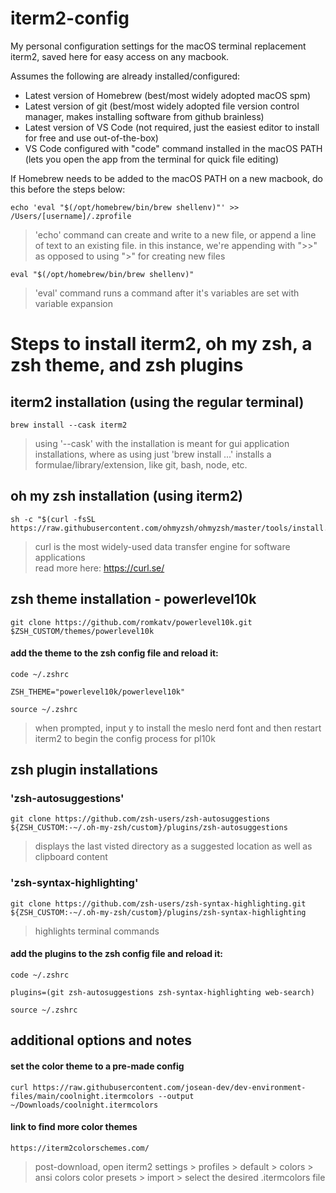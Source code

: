 # iterm2-config
My personal configuration settings for the macOS terminal replacement iterm2, saved here for easy access on any macbook. 

Assumes the following are already installed/configured:
- Latest version of Homebrew (best/most widely adopted macOS spm)
- Latest version of git (best/most widely adopted file version control manager, makes installing software from github brainless)
- Latest version of VS Code (not required, just the easiest editor to install for free and use out-of-the-box)
- VS Code configured with "code" command installed in the macOS PATH (lets you open the app from the terminal for quick file editing)

If Homebrew needs to be added to the macOS PATH on a new macbook, do this before the steps below:
```
echo 'eval "$(/opt/homebrew/bin/brew shellenv)"' >> /Users/[username]/.zprofile
```
> 'echo' command can create and write to a new file, or append a line of text to an existing file. in this instance, we're appending with ">>" as opposed to using ">" for creating new files
```
eval "$(/opt/homebrew/bin/brew shellenv)"
```
> 'eval' command runs a command after it's variables are set with variable expansion

# Steps to install iterm2, oh my zsh, a zsh theme, and zsh plugins
## iterm2 installation (using the regular terminal)
```
brew install --cask iterm2
```

> using '--cask' with the installation is meant for gui application installations, where as using just 'brew install ...' installs a formulae/library/extension, like git, bash, node, etc.

## oh my zsh installation (using iterm2)
```
sh -c "$(curl -fsSL https://raw.githubusercontent.com/ohmyzsh/ohmyzsh/master/tools/install.sh)"
```
> curl is the most widely-used data transfer engine for software applications <br />
> read more here: https://curl.se/

## zsh theme installation - powerlevel10k
```
git clone https://github.com/romkatv/powerlevel10k.git $ZSH_CUSTOM/themes/powerlevel10k
```

#### add the theme to the zsh config file and reload it:
```
code ~/.zshrc
```
```
ZSH_THEME="powerlevel10k/powerlevel10k"
```
```
source ~/.zshrc
```
> when prompted, input y to install the meslo nerd font and then restart iterm2 to begin the config process for pl10k 

## zsh plugin installations
### 'zsh-autosuggestions'
```
git clone https://github.com/zsh-users/zsh-autosuggestions ${ZSH_CUSTOM:-~/.oh-my-zsh/custom}/plugins/zsh-autosuggestions
```
> displays the last visted directory as a suggested location as well as clipboard content

### 'zsh-syntax-highlighting'
```
git clone https://github.com/zsh-users/zsh-syntax-highlighting.git ${ZSH_CUSTOM:-~/.oh-my-zsh/custom}/plugins/zsh-syntax-highlighting
```
> highlights terminal commands

#### add the plugins to the zsh config file and reload it:
```
code ~/.zshrc
```
```
plugins=(git zsh-autosuggestions zsh-syntax-highlighting web-search)
```
```
source ~/.zshrc
```

## additional options and notes
#### set the color theme to a pre-made config
```
curl https://raw.githubusercontent.com/josean-dev/dev-environment-files/main/coolnight.itermcolors --output ~/Downloads/coolnight.itermcolors
```
#### link to find more color themes
```
https://iterm2colorschemes.com/
```
> post-download, open iterm2 settings > profiles > default > colors > ansi colors color presets > import > select the desired .itermcolors file